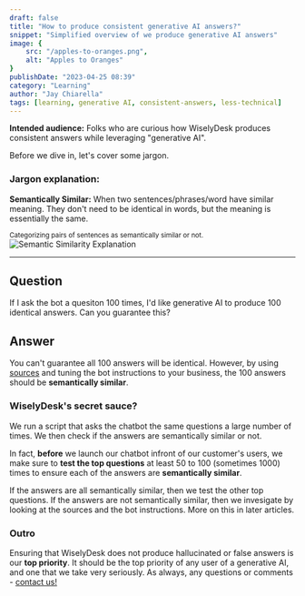 ```yaml
---
draft: false
title: "How to produce consistent generative AI answers?"
snippet: "Simplified overview of we produce generative AI answers"
image: {
    src: "/apples-to-oranges.png",
    alt: "Apples to Oranges"
}
publishDate: "2023-04-25 08:39"
category: "Learning"
author: "Jay Chiarella"
tags: [learning, generative AI, consistent-answers, less-technical]
---
```



**Intended audience:** Folks who are curious how WiselyDesk produces consistent answers while leveraging "generative AI".

Before we dive in, let's cover some jargon.

### Jargon explanation:

**Semantically Similar:** When two sentences/phrases/word have similar meaning. They don't need to be identical in words, but the meaning is essentially the same.

<div class="text-center mt-16">
<sup >Categorizing pairs of sentences as semantically similar or not.</sup>
</div>
<img src="/semantic-similarity.png" alt="Semantic Similarity Explanation" class="mb-1 rounded mt-0">

<hr />

## Question 

If I ask the bot a quesiton 100 times, I'd like generative AI to produce 100 identical answers. Can you guarantee this?

## Answer 

You can't guarantee all 100 answers will be identical. However, by using <a href="https://www.wiselydesk.com/blog/feature-launch-sources#sources" target="_blank">sources</a> and tuning the bot instructions to your business, the 100 answers should be **semantically similar**.

### WiselyDesk's secret sauce?

We run a script that asks the chatbot the same questions a large number of times. We then check if the answers are semantically similar or not.

In fact, **before** we launch our chatbot infront of our customer's users, we make sure to **test the top questions** at least 50 to 100 (sometimes 1000) times to ensure each of the answers are **semantically similar**. 

If the answers are all semantically similar, then we test the other top questions. If the answers are not semantically similar, then we invesigate by looking at the sources and the bot instructions. More on this in later articles.

### Outro

Ensuring that WiselyDesk does not produce hallucinated or false answers is our **top priority**. It should be the top priority of any user of a generative AI, and one that we take very seriously. As always, any questions or comments - <a href="https://www.wiselydesk.com/contact" target="_blank">contact us!</a>

